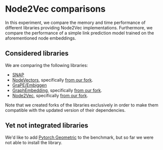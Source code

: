 # Node2Vec comparisons
In this experiment, we compare the memory and time performance of different libraries providing Node2Vec implementations. Furthermore, we compare the performance of a simple link prediction model trained on the aforementioned node embeddings.

## Considered libraries
We are comparing the following libraries:

* [SNAP](https://github.com/snap-stanford/snap/tree/master/examples/node2vec)
* [NodeVectors](https://github.com/VHRanger/nodevectors), specifically [from our fork](https://github.com/LucaCappelletti94/nodevectors).
* [GraPE/Embiggen](https://github.com/monarch-initiative/embiggen)
* [GraphEmbedding](https://github.com/shenweichen/GraphEmbedding), specifically [from our fork](https://github.com/LucaCappelletti94/GraphEmbedding).
* [Node2Vec](https://github.com/eliorc/node2vec), specifically [from our fork](https://github.com/LucaCappelletti94/node2vec).

Note that we created forks of the libraries exclusively in order to make them compatible with the updated version of their dependencies.

## Yet not integrated libraries
We'd like to add [Pytorch Geometric](https://github.com/pyg-team/pytorch_geometric) to the benchmark, but so far we were not able to install the library.